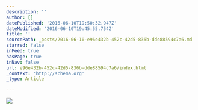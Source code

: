 ```yaml
---
description: ''
author: []
datePublished: '2016-06-10T19:50:32.947Z'
dateModified: '2016-06-10T19:45:55.754Z'
title: ''
sourcePath: _posts/2016-06-10-e96e432b-452c-42d5-836b-dde88594c7a6.md
starred: false
inFeed: true
hasPage: true
inNav: false
url: e96e432b-452c-42d5-836b-dde88594c7a6/index.html
_context: 'http://schema.org'
_type: Article

---
```

![](https://the-grid-user-content.s3-us-west-2.amazonaws.com/8a324554-037d-451c-979b-f1257e29ae78.jpg)